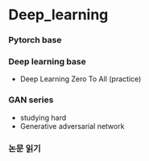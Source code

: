 # Deep_learning

### Pytorch base

### Deep learning base
- Deep Learning Zero To All (practice)

### GAN series
- studying hard
- Generative adversarial network

### 논문 읽기
